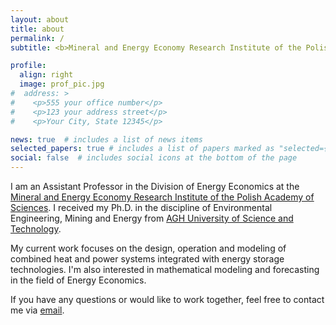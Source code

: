 ```yaml
---
layout: about
title: about
permalink: /
subtitle: <b>Mineral and Energy Economy Research Institute of the Polish Academy of Sciences</b>

profile:
  align: right
  image: prof_pic.jpg
#  address: >
#    <p>555 your office number</p>
#    <p>123 your address street</p>
#    <p>Your City, State 12345</p>

news: true  # includes a list of news items
selected_papers: true # includes a list of papers marked as "selected={true}"
social: false  # includes social icons at the bottom of the page
---
```


I am an Assistant Professor in the Division of Energy Economics at the [Mineral and Energy Economy Research Institute of the Polish Academy of Sciences](https://min-pan.krakow.pl/en/). I received my Ph.D. in the discipline of Environmental Engineering, Mining and Energy from [AGH University of Science and Technology](https://www.agh.edu.pl/en/university/).

My current work focuses on the design, operation and modeling of combined heat and power systems integrated with energy storage technologies. I'm also interested in mathematical modeling and forecasting in the field of Energy Economics.

If you have any questions or would like to work together, feel free to contact me via [email](mailto:benalcazar@min-pan.krakow.pl).
